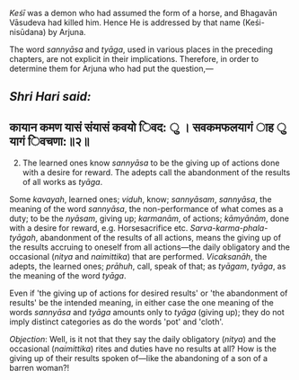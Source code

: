 *Keśī* was a demon who had assumed the form of a horse, and Bhagavān Vāsudeva had killed him. Hence He is addressed by that name (Keśi-nisūdana) by Arjuna.

The word *sannyāsa* and *tyāga*, used in various places in the preceding chapters, are not explicit in their implications. Therefore, in order to determine them for Arjuna who had put the question,—

## *Shri Hari said:*

## कायान कमण यासं संयासं कवयो िवद: ु । सवकमफलयागं ाह ु यागं िवचणा:॥२॥

2. The learned ones know *sannyāsa* to be the giving up of actions done with a desire for reward. The adepts call the abandonment of the results of all works as *tyāga*.

Some *kavayah*, learned ones; *viduh*, know; *sannyāsam*, *sannyāsa*, the meaning of the word *sannyāsa*, the non-performance of what comes as a duty; to be the *nyāsam*, giving up; *karmanām*, of actions; *kāmyānām*, done with a desire for reward, e.g. Horsesacrifice etc. *Sarva-karma-phala-tyāgah*, abandonment of the results of all actions, means the giving up of the results accruing to oneself from all actions—the daily obligatory and the occasional (*nitya* and *naimittika*) that are performed. *Vicaksanāh*, the adepts, the learned ones; *prāhuh*, call, speak of that; as *tyāgam*, *tyāga*, as the meaning of the word *tyāga*.

Even if 'the giving up of actions for desired results' or 'the abandonment of results' be the intended meaning, in either case the one meaning of the words *sannyāsa* and *tyāga* amounts only to *tyāga* (giving up); they do not imply distinct categories as do the words 'pot' and 'cloth'.

*Objection*: Well, is it not that they say the daily obligatory (*nitya*) and the occasional (*naimittika*) rites and duties have no results at all? How is the giving up of their results spoken of—like the abandoning of a son of a barren woman?!